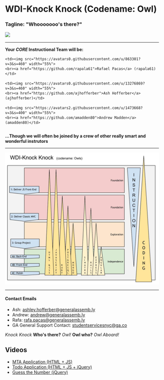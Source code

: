 # WDI-Knock Knock  (Codename: Owl)
### Tagline: "Whooooooo's there?"

![](http://media1.giphy.com/gifsu/xT5LMycFAuLZYoAatO/giphy-caption.gif)

---
**Your *CORE* Instructional Team will be:**
<table>
  <tr>

    <td><img src="https://avatars0.githubusercontent.com/u/863301?v=3&s=460" width="55%">
    <br><a href="https://github.com/rapala61">Rafael Pacas</a> (rapala61)</td>

    <td><img src="https://avatars0.githubusercontent.com/u/13276869?v=3&s=460" width="55%">
    <br><a href="https://github.com/ajhofferber">Ash Hofferber</a> (ajhofferber)</td>

    <td><img src="https://avatars2.githubusercontent.com/u/1473668?v=3&s=400" width="55%">
    <br><a href="https://github.com/amadden80">Andrew Madden</a> (amadden80)</td>
  </tr>
</table>

**...Though we will often be joined by a crew of other really smart and wonderful instrutors**

---
![WDI Owl Map](/WDI-KnockKnock.jpg)

---
#### Contact Emails

* Ash: ashley.hofferber@generalassemb.ly
* Andrew: andrew@generalassemb.ly
* Rafa: rafa.pacas@generalassemb.ly
* GA General Support Contact: studentservicesnyc@ga.co



*Knock Knock*
**Who's there?**
*Owl!*
**Owl who?**
*Owl Aboard!*



## Videos
- [MTA Application  (HTML + JS)](https://youtu.be/Kxgq_sYoIlQ)
- [Todo Application  (HTML + JS + jQuery)](https://youtu.be/RWGLEZkQtTU)
- [Guess the Number  (jQuery)](https://youtu.be/HTJF0BqlKRs)
